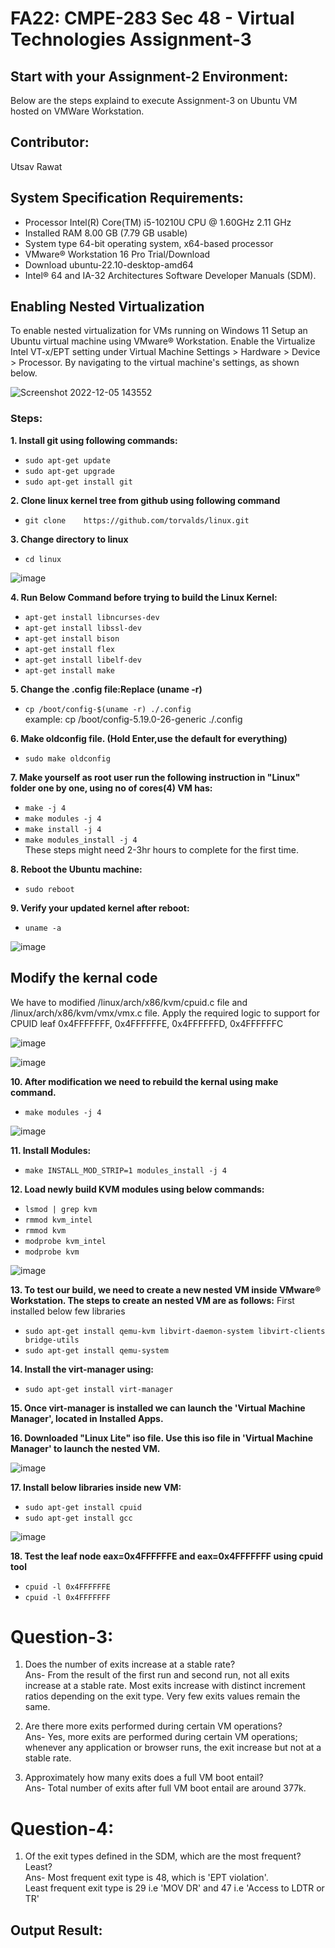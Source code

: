 # FA22: CMPE-283 Sec 48 - Virtual Technologies Assignment-3

## Start with your Assignment-2 Environment:
Below are the steps explaind to execute Assignment-3 on Ubuntu VM hosted on VMWare Workstation.

## Contributor:
Utsav Rawat

## System Specification Requirements:

* Processor	Intel(R) Core(TM) i5-10210U CPU @ 1.60GHz   2.11 GHz
* Installed RAM	8.00 GB (7.79 GB usable)
* System type	64-bit operating system, x64-based processor
* VMware® Workstation 16 Pro Trial/Download
* Download ubuntu-22.10-desktop-amd64
* Intel® 64 and IA-32 Architectures Software Developer Manuals (SDM).

## Enabling Nested Virtualization
To enable nested virtualization for VMs running on Windows 11
Setup an Ubuntu virtual machine using VMware® Workstation. Enable the Virtualize Intel VT-x/EPT setting under Virtual Machine Settings > Hardware > Device > Processor. 
By navigating to the virtual machine's settings, as shown below.

![Screenshot 2022-12-05 143552](https://user-images.githubusercontent.com/40047632/205778990-40bed71b-213b-4da0-bd61-e9982caabd5c.png)


### Steps:
**1. Install	git	using	following	commands:**
- `sudo	apt-get	update`
- `sudo	apt-get	upgrade`
- `sudo	apt-get	install	git`

**2. Clone linux	kernel	tree	from	github	using	following	command**
- `git clone	https://github.com/torvalds/linux.git`

**3. Change	directory	to linux**
- `cd linux`

![image](https://user-images.githubusercontent.com/40047632/205765171-b60f1bb9-6c82-4bbb-8047-7c372c59b7f5.png)

**4. Run Below Command before	trying to build	the	Linux	Kernel:**
- `apt-get install libncurses-dev`
- `apt-get install libssl-dev`
- `apt-get install bison`
- `apt-get install flex`
- `apt-get install libelf-dev`
- `apt-get install make`

**5. Change the .config file:Replace (uname -r)**
- `cp /boot/config-$(uname -r) ./.config` <br />
  example: cp /boot/config-5.19.0-26-generic ./.config

**6. Make oldconfig file. (Hold Enter,use the default for everything)**
- `sudo make oldconfig`

**7. Make yourself as root user run the following instruction in "Linux" folder one by one, using no of cores(4) VM has:**
- `make -j 4`
- `make modules -j 4`
- `make install -j 4`
- `make modules_install -j 4` <br />
  These steps might need 2-3hr hours to complete for the first time.

**8. Reboot the Ubuntu machine:**
- `sudo reboot`

**9. Verify your updated kernel after reboot:**
- `uname -a`

![image](https://user-images.githubusercontent.com/40047632/205770965-5f9fe0d1-08e6-4650-a2ce-06df7dfc2513.png)

## Modify the kernal code
We have to modified /linux/arch/x86/kvm/cpuid.c file and /linux/arch/x86/kvm/vmx/vmx.c file. Apply the required logic to support for CPUID leaf 0x4FFFFFFF, 0x4FFFFFFE, 0x4FFFFFFD, 0x4FFFFFFC

![image](https://user-images.githubusercontent.com/40047632/206939317-55ae651a-8e52-4d46-91d0-10f3f5b2e560.png)

![image](https://user-images.githubusercontent.com/40047632/206938333-a26837be-7a52-4c7c-b8f9-948b2121a881.png)

**10. After modification we need to rebuild the kernal using make command.**
- `make modules -j 4`

![image](https://user-images.githubusercontent.com/40047632/205773571-7342ea85-9cc2-4bdb-8f03-d0c8a4ab6ca5.png)

**11. Install Modules:**
- `make INSTALL_MOD_STRIP=1 modules_install -j 4`

**12. Load newly build KVM modules using below commands:**
- `lsmod | grep kvm`
- `rmmod kvm_intel`
- `rmmod kvm`
- `modprobe kvm_intel`
- `modprobe kvm`

![image](https://user-images.githubusercontent.com/40047632/205774425-7e06dbad-cf0b-44d8-bb01-14f7c8ac2431.png)

**13. To test our build, we need to create a new nested VM inside VMware® Workstation. The steps to create an nested VM are as follows:**
  First installed below few libraries
- `sudo apt-get install qemu-kvm libvirt-daemon-system libvirt-clients bridge-utils`
- `sudo apt-get install qemu-system`

**14. Install the virt-manager using:**
- `sudo apt-get install virt-manager`

**15. Once virt-manager is installed we can launch the 'Virtual Machine Manager', located in Installed Apps.**

**16. Downloaded "Linux Lite" iso file. Use this iso file in 'Virtual Machine Manager' to launch the nested VM.**

![image](https://user-images.githubusercontent.com/40047632/205775791-e8c8c7a6-f3b4-4256-b31c-b70b390eda9f.png)

**17. Install below libraries inside new VM:**
- `sudo apt-get install cpuid`
- `sudo apt-get install gcc`

![image](https://user-images.githubusercontent.com/40047632/205776554-edb061d3-e55e-45cb-9638-7133b676a980.png)


**18. Test the leaf node eax=0x4FFFFFFE and eax=0x4FFFFFFF using cpuid tool**
- `cpuid -l 0x4FFFFFFE`
- `cpuid -l 0x4FFFFFFF`

# Question-3:
1. Does the number of exits increase at a stable rate? <br />
Ans- From the result of the first run and second run, not all exits increase at a stable rate. Most exits increase with distinct increment ratios depending on the exit type. Very few exits values remain the same. <br />

2. Are there more exits performed during certain VM operations? <br />
Ans- Yes, more exits are performed during certain VM operations; whenever any application or browser runs, the exit increase but not at a stable rate. <br />

3. Approximately how many exits does a full VM boot entail? <br />
Ans- Total number of exits after full VM boot entail are around 377k. <br />

# Question-4:
1. Of the exit types defined in the SDM, which are the most frequent? Least? <br />
Ans- Most frequent exit type is 48, which is 'EPT violation'. <br />
Least frequent exit type is 29 i.e 'MOV DR' and 47 i.e 'Access to LDTR or TR'

## Output Result:














